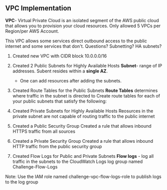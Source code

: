## VPC Implementation
**VPC**- Virtual Private Cloud is an isolated segment of the AWS public cloud that allows you to provision your cloud resources. 
Only allowed 5 VPCs per Region/per AWS Account.

This VPC allows some services direct outbound access to the public internet and some services that don't.
Questions?
Subnetting?
HA subnets?

1. Created new VPC with CIDR block 10.0.0.0/16
2. Created 2 Public Subnets for Highly Available Hosts
   **Subnet**- range of IP addresses. Subent resides within a **single AZ**.
   - One can add resources after adding the subnets.
4. Created Route Tables for the Public Subnets
   **Route Tables** determines where traffic in the subnet is directed to
Create route tables for each of your public subnets that satisfy the following:

5. Created Private Subnets for Highly Available Hosts
Reosurces in the private subnet are not capable of routing traffic to the public internet 

6. Created a Public Security Group
Created a rule that allows inbound HTTPS traffic from all sources
7. Created a Private Security Group
Created a rule that allows inbound HTTP traffic from the public security group
8. Created Flow Logs for Public and Private Subnets
**Flow logs** - log all traffic in the subnets to the CloudWatch Logs log group named Challenge-Flow-Logs

Note: Use the IAM role named challenge-vpc-flow-logs-role to publish logs to the log group
